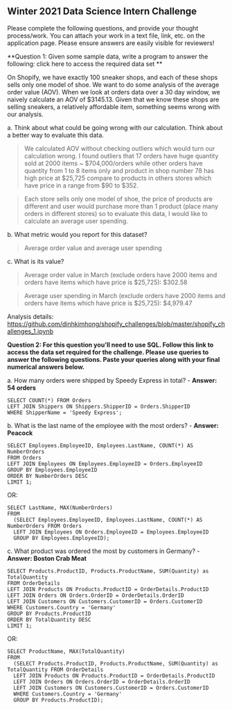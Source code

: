 ## Winter 2021 Data Science Intern Challenge 

Please complete the following questions, and provide your thought process/work. You can attach your work in a text file, link, etc. on the application page. Please ensure answers are easily visible for reviewers!


**Question 1: Given some sample data, write a program to answer the following: click here to access the required data set **

On Shopify, we have exactly 100 sneaker shops, and each of these shops sells only one model of shoe. We want to do some analysis of the average order value (AOV). When we look at orders data over a 30 day window, we naively calculate an AOV of $3145.13. Given that we know these shops are selling sneakers, a relatively affordable item, something seems wrong with our analysis. 

a.	Think about what could be going wrong with our calculation. Think about a better way to evaluate this data. 
>	We calculated AOV without checking outliers which would turn our calculation wrong.
I found outliers that 17 orders have huge quantity sold at 2000 items ~ $704,000/orders while other orders have quantity from 1 to 8 items only and product in shop number 78 has high price at $25,725 compare to products in others stores which have price in a range from $90 to $352.

>	Each store sells only one model of shoe, the price of products are different and user would purchase more than 1 product (place many orders in different stores) so to evaluate this data, I would like to calculate an average user spending.

b.	What metric would you report for this dataset?

> Average order value and average user spending

c.	What is its value?

> Average order value in March (exclude orders have 2000 items and orders have items which have price is $25,725): $302.58

> Average user spending in March (exclude orders have 2000 items and orders have items which have price is $25,725): $4,979.47 

Analysis details: https://github.com/dinhkimhong/shopify_challenges/blob/master/shopify_challenges_1.ipynb

**Question 2: For this question you’ll need to use SQL. Follow this link to access the data set required for the challenge. Please use queries to answer the following questions. Paste your queries along with your final numerical answers below.**

a.	How many orders were shipped by Speedy Express in total? - **Answer: 54 orders**
```
SELECT COUNT(*) FROM Orders
LEFT JOIN Shippers ON Shippers.ShipperID = Orders.ShipperID
WHERE ShipperName = 'Speedy Express';
```
b.	What is the last name of the employee with the most orders? - **Answer: Peacock**
```
SELECT Employees.EmployeeID, Employees.LastName, COUNT(*) AS NumberOrders 
FROM Orders
LEFT JOIN Employees ON Employees.EmployeeID = Orders.EmployeeID
GROUP BY Employees.EmployeeID
ORDER BY NumberOrders DESC
LIMIT 1;
```
OR:
```
SELECT LastName, MAX(NumberOrders)
FROM 
  (SELECT Employees.EmployeeID, Employees.LastName, COUNT(*) AS NumberOrders FROM Orders
  LEFT JOIN Employees ON Orders.EmployeeID = Employees.EmployeeID
  GROUP BY Employees.EmployeeID);
```
c.	What product was ordered the most by customers in Germany? - **Answer: Boston Crab Meat**
```
SELECT Products.ProductID, Products.ProductName, SUM(Quantity) as TotalQuantity 
FROM OrderDetails
LEFT JOIN Products ON Products.ProductID = OrderDetails.ProductID
LEFT JOIN Orders ON Orders.OrderID = OrderDetails.OrderID
LEFT JOIN Customers ON Customers.CustomerID = Orders.CustomerID
WHERE Customers.Country = 'Germany'
GROUP BY Products.ProductID
ORDER BY TotalQuantity DESC
LIMIT 1;
```
OR:
```
SELECT ProductName, MAX(TotalQuantity)
FROM 
  (SELECT Products.ProductID, Products.ProductName, SUM(Quantity) as TotalQuantity FROM OrderDetails
  LEFT JOIN Products ON Products.ProductID = OrderDetails.ProductID
  LEFT JOIN Orders ON Orders.OrderID = OrderDetails.OrderID
  LEFT JOIN Customers ON Customers.CustomerID = Orders.CustomerID
  WHERE Customers.Country = 'Germany'
  GROUP BY Products.ProductID);
  ```

